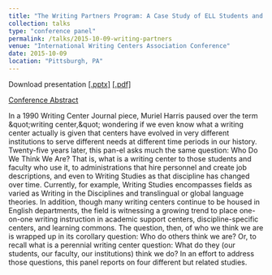 ```yaml
---
title: "The Writing Partners Program: A Case Study of ELL Students and Beginning Coaches"
collection: talks
type: "conference panel"
permalink: /talks/2015-10-09-writing-partners
venue: "International Writing Centers Association Conference"
date: 2015-10-09
location: "Pittsburgh, PA"
---
```

Download presentation [[.pptx]](https://academic.mattweirick.com/files/writing-partners.pptx) [[.pdf]](https://academic.mattweirick.com/files/writing-partners.pdf)

[Conference Abstract](https://academic.mattweirick.com/files/2015-10-09-writing-partners.pdf)

In a 1990 Writing Center Journal piece, Muriel Harris paused over the term &amp;quot;writing center,&amp;quot; wondering if we even know what a writing center actually is given that centers have evolved in very different institutions to serve different needs at different time periods in our history. Twenty-five years later, this pan-el asks much the same question: Who Do We Think We Are? That is, what is a writing center to those students and faculty who use it, to administrations that hire personnel and create job descriptions, and even to Writing Studies as that discipline has changed over time. Currently, for example, Writing Studies encompasses fields as varied as Writing in the Disciplines and translingual or global language theories. In addition, though many writing centers continue to be housed in English departments, the field is witnessing a growing trend to place one-on-one writing instruction in academic support centers, discipline-specific centers, and learning commons. The question, then, of who we think we are is wrapped up in its corollary question: Who do others think we are? Or, to recall what is a perennial writing center question: What do they (our students, our faculty, our institutions) think we do? In an effort to address those questions, this panel reports on four different but related studies.
